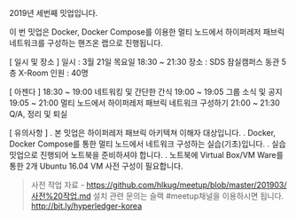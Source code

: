 2019년 세번째 밋업입니다.

이 번 밋업은 Docker, Docker Compose를 이용한 멀티 노드에서 하이퍼레저 패브릭 네트워크를 구성하는 핸즈온 랩으로 진행됩니다.

[ 일시 및 장소 ]
일시 : 3월 21일 목요일 18:30 ~ 21:30
장소 : SDS 잠실캠퍼스 동관 5층 X-Room
인원 : 40명

[ 아젠다 ]
18:30 ~ 19:00 네트워킹 및 간단한 간식
19:00 ~ 19:05 그룹 소식 및 공지
19:05 ~ 21:00 멀티 노드에서 하이퍼레저 패브릭 네트워크 구성하기
21:00 ~ 21:30 Q/A, 정리 및 퇴실

[ 유의사항 ]
. 본 밋업은 하이퍼레저 패브릭 아키텍쳐 이해자 대상입니다.
. Docker, Docker Compose를 통한 멀티 노드에서 네트워크 구성하는 실습(기초)입니다.
. 실습 밋업으로 진행되어 노트북을 준비하셔야 합니다.
. 노트북에 Virtual Box/VM Ware를 통한 2개 Ubuntu 16.04 VM 사전 구성이 필요합니다.

> 사전 작업 자료 - https://github.com/hlkug/meetup/blob/master/201903/사전%20작업.md
> 설치 관련 문의는 슬랙 #meetup채널을 이용하시면 됩니다. http://bit.ly/hyperledger-korea